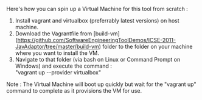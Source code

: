 Here's how you can spin up a Virtual Machine for this tool from scratch :

1. Install vagrant and virtualbox (preferrably latest versions) on host machine.
2. Download the Vagrantfile from [build-vm] (https://github.com/SoftwareEngineeringToolDemos/ICSE-2011-JavAdaptor/tree/master/build-vm) folder to the folder on your machine where you want to install the VM.
3. Navigate to that folder (via bash on Linux or Command Prompt on Windows) and execute the command :  
      "vagrant up --provider virtualbox"

Note : The Virtual Machine will boot up quickly but wait for the "vagrant up" command to complete as it provisions the VM for use.

